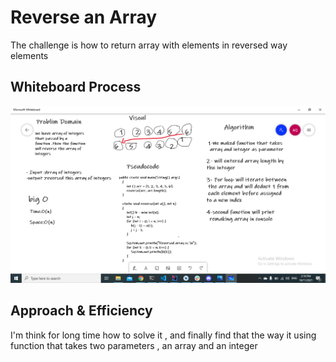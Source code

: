 # Reverse an Array

The challenge is how to return array with elements in reversed way elements

## Whiteboard Process
![c](white1.PNG)

## Approach & Efficiency

I'm think for long time how to solve it , and finally find that the way it using function that takes two parameters , an array and an integer